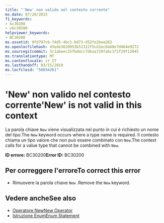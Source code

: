 ```yaml
---
title: "'New' non valido nel contesto corrente"
ms.date: 07/20/2015
f1_keywords:
- bc30200
- vbc30200
helpviewer_keywords:
- BC30200
ms.assetid: 9fd787c6-f4d5-4bc1-bd73-d52fe2baa263
ms.openlocfilehash: 43ede3620953b51322f5cd1ec0a68e7d464e9272
ms.sourcegitcommit: 5c1abeec15fbddcc7dbaa729fabc1f1f29f12045
ms.translationtype: MT
ms.contentlocale: it-IT
ms.lasthandoff: 03/15/2019
ms.locfileid: "58034261"
---
```

# <a name="new-is-not-valid-in-this-context"></a><span data-ttu-id="6fe1f-102">'New' non valido nel contesto corrente</span><span class="sxs-lookup"><span data-stu-id="6fe1f-102">'New' is not valid in this context</span></span>
<span data-ttu-id="6fe1f-103">La parola chiave `New` viene visualizzata nel punto in cui è richiesto un nome del tipo.</span><span class="sxs-lookup"><span data-stu-id="6fe1f-103">The `New` keyword occurs where a type name is required.</span></span> <span data-ttu-id="6fe1f-104">Il contesto chiama un tipo valore che non può essere combinato con `New`.</span><span class="sxs-lookup"><span data-stu-id="6fe1f-104">The context calls for a value type that cannot be combined with `New`.</span></span>  
  
 <span data-ttu-id="6fe1f-105">**ID errore:** BC30200</span><span class="sxs-lookup"><span data-stu-id="6fe1f-105">**Error ID:** BC30200</span></span>  
  
## <a name="to-correct-this-error"></a><span data-ttu-id="6fe1f-106">Per correggere l'errore</span><span class="sxs-lookup"><span data-stu-id="6fe1f-106">To correct this error</span></span>  
  
-   <span data-ttu-id="6fe1f-107">Rimuovere la parola chiave `New` .</span><span class="sxs-lookup"><span data-stu-id="6fe1f-107">Remove the `New` keyword.</span></span>  
  
## <a name="see-also"></a><span data-ttu-id="6fe1f-108">Vedere anche</span><span class="sxs-lookup"><span data-stu-id="6fe1f-108">See also</span></span>

- [<span data-ttu-id="6fe1f-109">Operatore New</span><span class="sxs-lookup"><span data-stu-id="6fe1f-109">New Operator</span></span>](../../visual-basic/language-reference/operators/new-operator.md)
- [<span data-ttu-id="6fe1f-110">Istruzione Enum</span><span class="sxs-lookup"><span data-stu-id="6fe1f-110">Enum Statement</span></span>](../../visual-basic/language-reference/statements/enum-statement.md)
